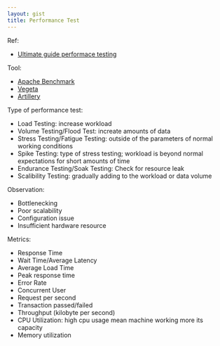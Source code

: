 ```yaml
---
layout: gist
title: Performance Test
---
```


Ref:
- [Ultimate guide performace testing](https://stackify.com/ultimate-guide-performance-testing-and-software-testing/)

Tool:
- [Apache Benchmark](https://httpd.apache.org/docs/2.4/programs/ab.html)
- [Vegeta](https://github.com/tsenart/vegeta)
- [Artillery](https://artillery.io/)


Type of performance test: 
- Load Testing: increase workload 
- Volume Testing/Flood Test: increate amounts of data 
- Stress Testing/Fatigue Testing: outside of the parameters of normal working conditions
- Spike Testing: type of stress testing; workload is beyond normal expectations for short amounts of time
- Endurance Testing/Soak Testing: Check for resource leak
- Scalibility Testing: gradually adding to the workload or data volume 

Observation:
- Bottlenecking
- Poor scalability
- Configuration issue
- Insufficient hardware resource

Metrics:
- Response Time
- Wait Time/Average Latency
- Average Load Time
- Peak response time
- Error Rate
- Concurrent User
- Request per second
- Transaction passed/failed
- Throughput (kilobyte per second)
- CPU Utilization: high cpu usage mean machine working more its capacity 
- Memory utilization